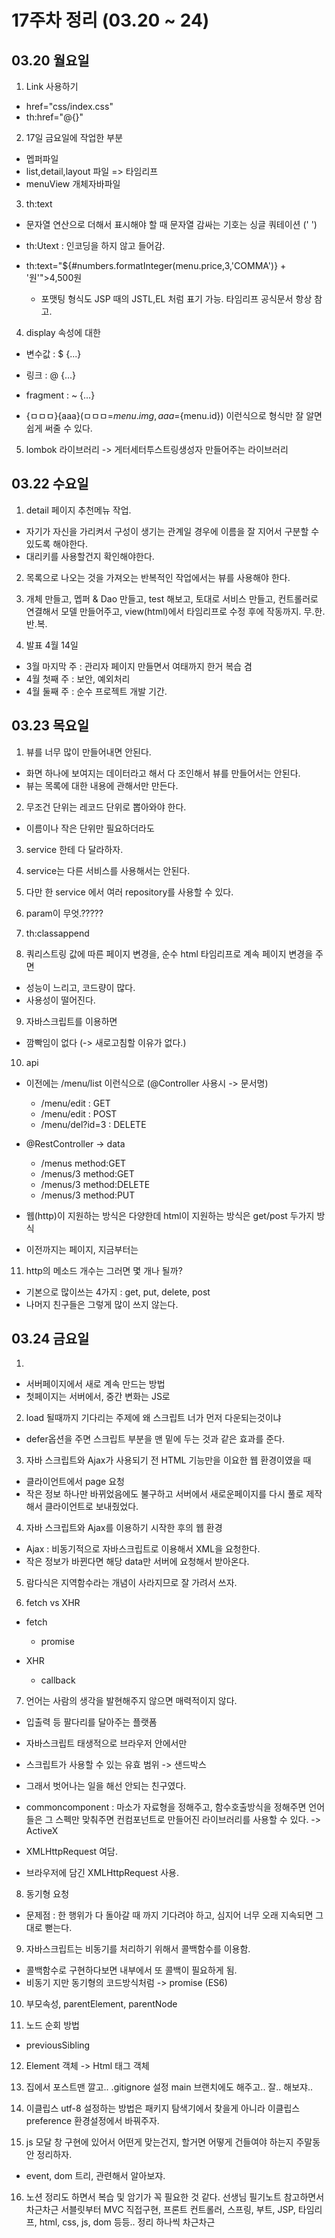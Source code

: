 # 17주차 정리 (03.20 ~ 24)

## 03.20 월요일

1. Link 사용하기

- href="css/index.css"
- th:href="@{}"

2. 17일 금요일에 작업한 부분

- 멥퍼파일
- list,detail,layout 파일 => 타임리프
- menuView 개체자바파일

3. th:text

- 문자열 연산으로 더해서 표시해야 할 때 문자열 감싸는 기호는 싱글 쿼테이션 (' ')

- th:Utext : 인코딩을 하지 않고 들어감.

- th:text="${#numbers.formatInteger(menu.price,3,'COMMA')} + '원'">4,500원
  - 포맷팅 형식도 JSP 때의 JSTL,EL 처럼 표기 가능. 타임리프 공식문서 항상 참고.

4. display 속성에 대한

- 변수값 : $ {...}
- 링크 : @ {...}
- fragment : ~ {...}

- {ㅁㅁㅁ}{aaa}(ㅁㅁㅁ=${menu.img},aaa=${menu.id}) 이런식으로 형식만 잘 알면 쉽게 써줄 수 있다.

5. lombok 라이브러리 -> 게터세터투스트링생성자 만들어주는 라이브러리

## 03.22 수요일

1. detail 페이지 추천메뉴 작업.

- 자기가 자신을 가리켜서 구성이 생기는 관계일 경우에 이름을 잘 지어서 구분할 수 있도록 해야한다.
- 대리키를 사용할건지 확인해야한다.

2. 목록으로 나오는 것을 가져오는 반복적인 작업에서는 뷰를 사용해야 한다.

3. 개체 만들고, 멥퍼 & Dao 만들고, test 해보고, 토대로 서비스 만들고, 컨트롤러로 연결해서 모델 만들어주고, view(html)에서 타임리프로 수정 후에 작동까지.
   무.한.반.복.

4. 발표 4월 14일

- 3월 마지막 주 : 관리자 페이지 만들면서 여태까지 한거 복습 겸
- 4월 첫째 주 : 보안, 예외처리
- 4월 둘째 주 : 순수 프로젝트 개발 기간.

## 03.23 목요일

1. 뷰를 너무 많이 만들어내면 안된다.

- 화면 하나에 보여지는 데이터라고 해서 다 조인해서 뷰를 만들어서는 안된다.
- 뷰는 목록에 대한 내용에 관해서만 만든다.

2. 무조건 단위는 레코드 단위로 뽑아와야 한다.

- 이름이나 작은 단위만 필요하더라도

3. service 한테 다 달라하자.

4. service는 다른 서비스를 사용해서는 안된다.

5. 다만 한 service 에서 여러 repository를 사용할 수 있다.

6. param이 무엇.?????

7. th:classappend

8. 쿼리스트링 값에 따른 페이지 변경을, 순수 html 타임리프로 계속 페이지 변경을 주면

- 성능이 느리고, 코드량이 많다.
- 사용성이 떨어진다.

9. 자바스크립트를 이용하면

- 깜빡임이 없다 (-> 새로고침할 이유가 없다.)

10. api

- 이전에는 /menu/list 이런식으로 (@Controller 사용시 -> 문서명)

  - /menu/edit : GET
  - /menu/edit : POST
  - /menu/del?id=3 : DELETE

- @RestController -> data

  - /menus method:GET
  - /menus/3 method:GET
  - /menus/3 method:DELETE
  - /menus/3 method:PUT

- 웹(http)이 지원하는 방식은 다양한데 html이 지원하는 방식은 get/post 두가지 방식
- 이전까지는 페이지, 지금부터는

11. http의 메소드 개수는 그러면 몇 개나 될까?

- 기본으로 많이쓰는 4가지 : get, put, delete, post
- 나머지 친구들은 그렇게 많이 쓰지 않는다.

## 03.24 금요일

1.

- 서버페이지에서 새로 계속 만드는 방법
- 첫페이지는 서버에서, 중간 변화는 JS로

2. load 될때까지 기다리는 주제에 왜 스크립트 너가 먼저 다운되는것이냐

- defer옵션을 주면 스크립트 부분을 맨 밑에 두는 것과 같은 효과를 준다.

3. 자바 스크립트와 Ajax가 사용되기 전 HTML 기능만을 이요한 웹 환경이였을 때

- 클라이언트에서 page 요청
- 작은 정보 하나만 바뀌었음에도 불구하고 서버에서 새로운페이지를 다시 풀로 제작해서 클라이언트로 보내줬었다.

4. 자바 스크립트와 Ajax를 이용하기 시작한 후의 웹 환경

- Ajax : 비동기적으로 자바스크립트로 이용해서 XML을 요청한다.
- 작은 정보가 바뀐다면 해당 data만 서버에 요청해서 받아온다.

5. 람다식은 지역함수라는 개념이 사라지므로 잘 가려서 쓰자.

6. fetch vs XHR

- fetch

  - promise

- XHR
  - callback

7. 언어는 사람의 생각을 발현해주지 않으면 매력적이지 않다.

- 입출력 등 팔다리를 달아주는 플랫폼
- 자바스크립트 태생적으로 브라우저 안에서만
- 스크립트가 사용할 수 있는 유효 범위 -> 샌드박스
- 그래서 벗어나는 일을 해선 안되는 친구였다.

- commoncomponent : 마소가 자료형을 정해주고, 함수호출방식을 정해주면 언어들은 그 스펙만 맞춰주면 컨컴포넌트로 만들어진 라이브러리를 사용할 수 있다. -> ActiveX
- XMLHttpRequest 여담.

- 브라우저에 담긴 XMLHttpRequest 사용.

8. 동기형 요청

- 문제점 : 한 행위가 다 돌아갈 때 까지 기다려야 하고, 심지어 너무 오래 지속되면 그대로 뻗는다.

9. 자바스크립트는 비동기를 처리하기 위해서 콜백함수를 이용함.

- 콜백함수로 구현하다보면 내부에서 또 콜백이 필요하게 됨.
- 비동기 지만 동기형의 코드방식처럼 -> promise (ES6)

10. 부모속성, parentElement, parentNode

11. 노드 순회 방법

- previousSibling

12. Element 객체 -> Html 태그 객체

13. 집에서 포스트맨 깔고.. .gitignore 설정 main 브랜치에도 해주고.. 잘.. 해보쟈..

14. 이클립스 utf-8 설정하는 방법은 패키지 탐색기에서 찾을게 아니라 이클립스 preference 환경설정에서 바꿔주자.

15. js 모달 창 구현에 있어서 어떤게 맞는건지, 할거면 어떻게 건들여야 하는지 주말동안 정리하자.

- event, dom 트리, 관련해서 알아보쟈.

16. 노션 정리도 하면서 복습 및 암기가 꼭 필요한 것 같다. 선생님 필기노트 참고하면서 차근차근 서블릿부터 MVC 직접구현, 프론트 컨트롤러, 스프링, 부트, JSP, 타임리프, html, css, js, dom 등등.. 정리 하나씩 차근차근
